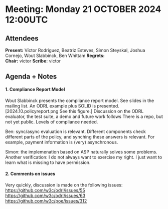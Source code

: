 # Meeting:  Monday 21 OCTOBER 2024 12:00UTC

## Attendees

**Present:**  Víctor Rodríguez, Beatriz Esteves, Simon Steyskal, Joshua Cornejo, Wout Slabbinck, Ben Whittam 
**Regrets:**   
**Chair:**   victor
**Scribe:**   victor


## Agenda + Notes

#### 1. Compliance Report Model

Wout Slabbinck presents the compliance report model. See slides in the mailing list. 
An ODRL example plus SOLID is presented. [2024.10.policyreport.png See this figure.]
Discussion on the ODRL evaluator, the test suite, a demo and future work follows
There is a repo, but not yet public.
Levels of compliance needed. 

Ben: sync/async evaluation is relevant. Different components check different parts of the policy, and synching these answers is relevant.
For example, payment information is (very) asynchronous.

Simon: the implemenation based on ASP naturally solves some problems.
Another verification: I do not always want to exercise my right. I just want to learn what is missing to have permission.

#### 2. Comments on issues

Very quickly, discussion is made on the following issues:
https://github.com/w3c/odrl/issues/55
https://github.com/w3c/odrl/issues/63
https://github.com/w3c/poe/issues/312

